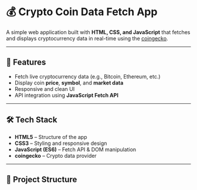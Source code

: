 # 💰 Crypto Coin Data Fetch App

A simple web application built with **HTML, CSS, and JavaScript** that fetches and displays cryptocurrency data in real-time using the [coingecko](https://www.coingecko.com/).

---

## 🚀 Features
- Fetch live cryptocurrency data (e.g., Bitcoin, Ethereum, etc.)
- Display coin **price**, **symbol**, and **market data**
- Responsive and clean UI
- API integration using **JavaScript Fetch API**

---

## 🛠️ Tech Stack
- **HTML5** – Structure of the app
- **CSS3** – Styling and responsive design
- **JavaScript (ES6)** – Fetch API & DOM manipulation
- **coingecko** – Crypto data provider

---

## 📂 Project Structure
